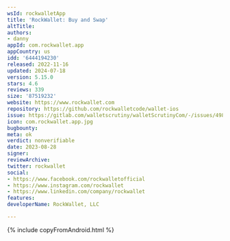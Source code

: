 ```yaml
---
wsId: rockwalletApp
title: 'RockWallet: Buy and Swap'
altTitle: 
authors:
- danny
appId: com.rockwallet.app
appCountry: us
idd: '6444194230'
released: 2022-11-16
updated: 2024-07-18
version: 5.15.0
stars: 4.6
reviews: 339
size: '87519232'
website: https://www.rockwallet.com
repository: https://github.com/rockwalletcode/wallet-ios
issue: https://gitlab.com/walletscrutiny/walletScrutinyCom/-/issues/498
icon: com.rockwallet.app.jpg
bugbounty: 
meta: ok
verdict: nonverifiable
date: 2023-08-28
signer: 
reviewArchive: 
twitter: rockwallet
social:
- https://www.facebook.com/rockwalletofficial
- https://www.instagram.com/rockwallet
- https://www.linkedin.com/company/rockwallet
features: 
developerName: RockWallet, LLC

---
```


{% include copyFromAndroid.html %}
